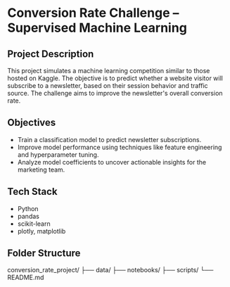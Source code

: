 # Conversion Rate Challenge – Supervised Machine Learning

## Project Description
This project simulates a machine learning competition similar to those hosted on Kaggle. The objective is to predict whether a website visitor will subscribe to a newsletter, based on their session behavior and traffic source. The challenge aims to improve the newsletter's overall conversion rate.

## Objectives
- Train a classification model to predict newsletter subscriptions.
- Improve model performance using techniques like feature engineering and hyperparameter tuning.
- Analyze model coefficients to uncover actionable insights for the marketing team.

## Tech Stack
- Python  
- pandas  
- scikit-learn  
- plotly, matplotlib

## Folder Structure
conversion_rate_project/
├── data/
├── notebooks/
├── scripts/
└── README.md